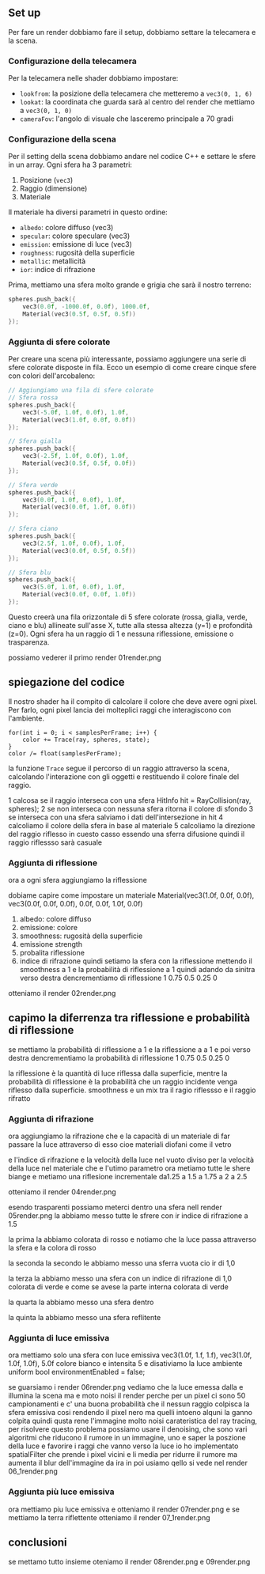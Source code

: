 ## Set up

Per fare un render dobbiamo fare il setup, dobbiamo settare la telecamera e la scena.

### Configurazione della telecamera

Per la telecamera nelle shader dobbiamo impostare:
- `lookfrom`: la posizione della telecamera che metteremo a `vec3(0, 1, 6)`
- `lookat`: la coordinata che guarda sarà al centro del render che mettiamo a `vec3(0, 1, 0)`
- `cameraFov`: l'angolo di visuale che lasceremo principale a 70 gradi

### Configurazione della scena

Per il setting della scena dobbiamo andare nel codice C++ e settare le sfere in un array.
Ogni sfera ha 3 parametri:
1. Posizione (`vec3`)
2. Raggio (dimensione)
3. Materiale

Il materiale ha diversi parametri in questo ordine:
- `albedo`: colore diffuso (vec3)
- `specular`: colore speculare (vec3)
- `emission`: emissione di luce (vec3)
- `roughness`: rugosità della superficie
- `metallic`: metallicità
- `ior`: indice di rifrazione

Prima, mettiamo una sfera molto grande e grigia che sarà il nostro terreno:

```cpp
spheres.push_back({
    vec3(0.0f, -1000.0f, 0.0f), 1000.0f,
    Material(vec3(0.5f, 0.5f, 0.5f))
});
```

### Aggiunta di sfere colorate

Per creare una scena più interessante, possiamo aggiungere una serie di sfere colorate disposte in fila. Ecco un esempio di come creare cinque sfere con colori dell'arcobaleno:

```cpp
// Aggiungiamo una fila di sfere colorate
// Sfera rossa
spheres.push_back({
    vec3(-5.0f, 1.0f, 0.0f), 1.0f,
    Material(vec3(1.0f, 0.0f, 0.0f))
});

// Sfera gialla
spheres.push_back({
    vec3(-2.5f, 1.0f, 0.0f), 1.0f,
    Material(vec3(0.5f, 0.5f, 0.0f))
});

// Sfera verde
spheres.push_back({
    vec3(0.0f, 1.0f, 0.0f), 1.0f,
    Material(vec3(0.0f, 1.0f, 0.0f))
});

// Sfera ciano
spheres.push_back({
    vec3(2.5f, 1.0f, 0.0f), 1.0f,
    Material(vec3(0.0f, 0.5f, 0.5f))
});

// Sfera blu
spheres.push_back({
    vec3(5.0f, 1.0f, 0.0f), 1.0f,
    Material(vec3(0.0f, 0.0f, 1.0f))
});
```

Questo creerà una fila orizzontale di 5 sfere colorate (rossa, gialla, verde, ciano e blu) allineate sull'asse X, tutte alla stessa altezza (y=1) e profondità (z=0).
Ogni sfera ha un raggio di 1 e nessuna riflessione, emissione o trasparenza.

possiamo vederer il primo render 01render.png

## spiegazione del codice

Il nostro shader ha il compito di calcolare il colore che deve avere ogni pixel. Per farlo, ogni pixel lancia dei molteplici raggi che interagiscono con l'ambiente.

    for(int i = 0; i < samplesPerFrame; i++) {
        color += Trace(ray, spheres, state);
    }
    color /= float(samplesPerFrame);

la funzione `Trace` segue il percorso di un raggio attraverso la scena, calcolando l'interazione con gli oggetti e restituendo il colore finale del raggio.

1 calcosa se il raggio interseca con una sfera HitInfo hit = RayCollision(ray, spheres); 
2 se non interseca con nessuna sfera ritorna il colore di sfondo
3 se interseca con una sfera salviamo i dati dell'intersezione in hit
4 calcoliamo il colore della sfera in base al materiale
5 calcoliamo la direzione del raggio riflesso
in cuesto casso essendo una sferra difusione quindi il raggio riflessso sarà casuale


### Aggiunta di riflessione

ora a ogni sfera aggiungiamo la riflessione

dobiame capire come impostare un materiale 
Material(vec3(1.0f, 0.0f, 0.0f), vec3(0.0f, 0.0f, 0.0f), 0.0f, 0.0f, 1.0f, 0.0f)
1. albedo: colore diffuso
2. emissione: colore
3. smoothness: rugosità della superficie
4. emissione strength
5. probalita riflessione
6. indice di rifrazione
quindi setiamo la sfera con la riflessione mettendo il smoothness a 1 e la probabilità di riflessione a 1
quindi adando da sinitra verso destra dencrementiamo di riflessione 1 0.75 0.5 0.25 0

otteniamo il render 02render.png

## capimo la diferrenza tra riflessione e probabilità di riflessione

se mettiamo la probabilità di riflessione a 1 e la riflessione a a 1 e poi verso destra dencrementiamo la probabilità di riflessione 1 0.75 0.5 0.25 0

la riflessione è la quantità di luce riflessa dalla superficie, mentre la probabilità di riflessione è la probabilità che un raggio incidente venga riflesso dalla superficie. smoothness e un mix tra il ragio riflessso e il raggio rifratto


### Aggiunta di rifrazione

ora aggiungiamo la rifrazione che e la capacità di un materiale di far passare la luce attraverso di esso 
cioe materiali diofani come il vetro

e l'indice di rifrazione e la velocità della luce nel vuoto diviso per la velocità della luce nel materiale che e l'utimo parametro ora metiamo tutte le shere biange e metiamo una riflesione incrementale da1.25 a 1.5 a 1.75 a 2 a 2.5

otteniamo il render 04render.png

esendo trasparenti possiamo meterci dentro una sfera 
nell render 05render.png la abbiamo messo tutte le sfrere con ir indice di rifrazione a 1.5

la prima la abbiamo colorata di rosso e notiamo che la luce passa attraverso la sfera e la colora di rosso

la seconda la secondo le abbiamo messo una sferra vuota cio ir di 1,0 

la terza la abbiamo messo una sfera con un indice di rifrazione di 1,0 colorata di verde e come se avese la parte interna colorata di verde

la quarta la abbiamo messo una sfera dentro

la quinta la abbiamo messo una sfera reflitente


### Aggiunta di luce emissiva

ora mettiamo solo una sfera con luce emissiva
vec3(1.0f, 1.f, 1.f), vec3(1.0f, 1.0f, 1.0f), 5.0f colore bianco e intensita 5
e disativiamo la luce ambiente uniform bool environmentEnabled = false;

se guarsiamo i render 06render.png vediamo che la luce emessa dalla  e illumina la scena ma e moto noisi il render perche per un pixel ci sono 50 campionamenti e c' una buona probabilità che il nessun raggio colpisca la sfera emissiva cosi rendendo il pixel nero ma quelli intoeno alquni la ganno colpita quindi qusta rene l'immagine molto noisi carateristica del ray tracing, per risolvere questo problema possiamo usare il denoising, che sono vari algoritmi che riducono il rumore in un immagine, uno e saper la poszione della luce e favorire i raggi che vanno verso la luce
io ho implementato spatialFilter che prende i pixel vicini e li media per ridurre il rumore ma aumenta il blur dell'immagine da ira in poi usiamo qello si vede nel render 06_1render.png



### Aggiunta più luce emissiva

ora mettiamo piu luce emissiva e otteniamo il render 07render.png e se mettiamo la terra riflettente otteniamo il render 07_1render.png

## conclusioni
se mettamo tutto insieme oteniamo il render 08render.png e 09render.png